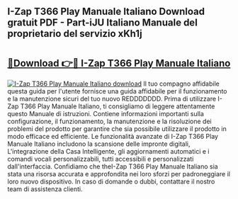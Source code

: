 ## I-Zap T366 Play Manuale Italiano Download gratuit PDF - Part-iJU Italiano Manuale del proprietario del servizio xKh1j

# <h2><a href="http://dffoong.blite.top/?on=I-Zap+T366+Play+Manuale+Italiano">🔗Download 👉🔴 I-Zap T366 Play Manuale Italiano</a></h2>

[![I-Zap T366 Play Manuale Italiano download](https://i.imgur.com/lujVjoI.png)](http://dffoong.blite.top/?on=I-Zap+T366+Play+Manuale+Italiano)
Il tuo compagno affidabile questa guida per l'utente fornisce una guida affidabile per il funzionamento e la manutenzione sicuri del tuo nuovo REDDDDDDD. Prima di utilizzare I-Zap T366 Play Manuale Italiano, ti consigliamo di leggere attentamente questo Manuale di istruzioni. Contiene informazioni importanti sulla configurazione, il funzionamento, la manutenzione e la risoluzione dei problemi del prodotto per garantire che sia possibile utilizzare il prodotto in modo efficace ed efficiente. Le funzionalità avanzate di I-Zap T366 Play Manuale Italiano includono la scansione delle impronte digitali, L'integrazione della Casa Intelligente, gli aggiornamenti automatici e i comandi vocali personalizzabili, tutti accessibili e personalizzati dall'interfaccia. Confidiamo che theI-Zap T366 Play Manuale Italiano sia stata una risorsa accurata e approfondita nei loro sforzi per padroneggiare il loro nuovo dispositivo. In caso di domande o dubbi, contattare il nostro team di assistenza clienti.
